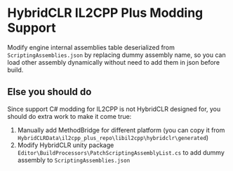 # HybridCLR IL2CPP Plus Modding Support

Modify engine internal assemblies table deserialized from `ScriptingAssemblies.json` by replacing dummy assembly name, so you can load other assembly dynamically without need to add them in json before build. 

## Else you should do
Since support C# modding for IL2CPP is not HybridCLR designed for, you should do extra work to make it come true:
1. Manually add MethodBridge for different platform (you can copy it from `HybridCLRData\il2cpp_plus_repo\libil2cpp\hybridclr\generated`)
2. Modify HybridCLR unity package `Editor\BuildProcessors\PatchScriptingAssemblyList.cs` to add dummy assembly to `ScriptingAssemblies.json`